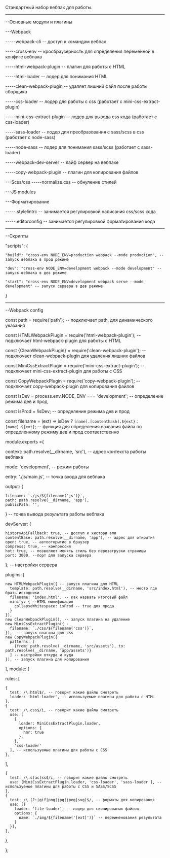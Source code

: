 Стандартный набор вебпак для работы.

----------------------------------------------------------------------------------------------------------------------
--Основные модули и плагины

---Webpack

-----webpack-cli -- доступ к командам вебпак

-----cross-env -- кросбраузерность для определения переменной в конфиге вебпака

-----html-webpack-plugin -- плагин для работы с HTML

-----html-loader -- лодер для понимания HTML

-----clean-webpack-plugin -- удаляет лишний файл после работы сборщика

-----css-loader -- лодер для работы с css (работает с mini-css-extract-plugin)

-----mini-css-extract-plugin -- лодер для вывода css кода (работает с css-loader)

-----sass-loader -- лодер для преобразования с sass/scss в css (работает с node-sass)

-----node-sass -- лодер для понимания sass/scss (работает с sass-loader)

-----webpack-dev-server -- лайф сервер на вебпаке

-----copy-webpack-plugin -- плагин для копирования файлов

---Scss/css
-----normalize.css -- обнуление стилей

---JS modules

---Форматирование

-----.stylelintrc -- занимается регулировкой написания css/scss кода

-----.editorconfig -- занимается регулировкой форматирования кода

----------------------------------------------------------------------------------------------------------------------
--Скрипты

"scripts": {

    "build": "cross-env NODE_ENV=production webpack --mode production", -- запуск вебпака в прод режиме
    
    "dev": "cross-env NODE_ENV=development webpack --mode development" -- запуск вебпака в дев режиме
    
    "start": "cross-env NODE_ENV=development webpack serve --mode development" -- запуск сервера в дев режиме
    
  }

----------------------------------------------------------------------------------------------------------------------
--Webpack config

const path = require('path'); -- подключает path, для динамического указания

const HTMLWebpackPlugin = require('html-webpack-plugin'); -- подключает html-webpack-plugin для работы с HTML

const {CleanWebpackPlugin} = require('clean-webpack-plugin'); -- подключает clean-webpack-plugin для удаления лишних файлов

const MiniCssExtractPlugin = require('mini-css-extract-plugin'); -- подключает mini-css-extract-plugin для работы с CSS

const CopyWebpackPlugin = require('copy-webpack-plugin'); -- подключает copy-webpack-plugin для копирования файлов


const isDev = process.env.NODE_ENV === 'development'; -- определение режима дев и прод

const isProd = !isDev; -- определение режима дев и прод


const filename = (ext) => isDev ? `[name].[contenthash].${ext}` : `[name].${ext}`; -- функция для определения названия файла по определенному режиму дев и прод соответственно 

module.exports ={

  context: path.resolve(__dirname, 'src'), -- адрес контекста работы вебпака
  
  mode: 'development', -- режим работы
  
  entry: './js/main.js', -- точка входа для вебпака
  
  output: {
  
    filename: `./js/${filename('js')}`,
    path: path.resolve(__dirname, 'app'),
    publicPath: '',
  } -- точка вывода результата работы вебпака
  
  devServer: {
  
    historyApiFallback: true, -- доступ к хистори апи
    contentBase: path.resolve(__dirname, 'app'), -- адрес для открытия
    open: true, -- автооткрытие в браузер
    compress: true, -- компрессия 
    hot: true, -- позволяет менять стиль без перезагрузки страницы
    port: 3000, --порт для запуска сервера
  }, -- настройки сервера
  
  plugins: [ 
  
    new HTMLWebpackPlugin({ -- запуск плагина для HTML
      template: path.resolve(__dirname, 'src/index.html'), -- место где брать исходники
      filename: 'index.html', -- как назвать итоговый файл
      minify: { --HTML минификация
        collapseWhitespace: isProd -- true для прода
      }
    }),
    new CleanWebpackPlugin(), -- запуск плагина на удаление
    new MiniCssExtractPlugin({ -
      filename: `./css/${filename('css')}`,
    }),  -- запуск плагина для css
    new CopyWebpackPlugin({
      patterns: [
        {from: path.resolve(__dirname, 'src/assets'), to: path.resolve(__dirname, 'app/assets')}
      ] -- настройки откуда и куда
    }), -- запуск плагина для копирования
  ],
  module: {
  
  rules: [
  
    {
      test: /\.html$/, -- говорит какие файлы смотреть
      loader: 'html-loader', -- используемые плагины для работы с HTML
    },
    {
      test: /\.css$/i, -- говорит какие файлы смотреть
      use: [
        {
          loader: MiniCssExtractPlugin.loader,
          options: {
            hmr: true
          },
        },
        'css-loader'
      ], -- используемые плагины для работы с CSS
    },
  ],
  
    {
      test: /\.s[ac]ss$/i, -- говорит какие файлы смотреть
      use: [MiniCssExtractPlugin.loader, 'css-loader', 'sass-loader'], -- используемые плагины для работы с CSS и SASS/SCSS
    },
    {
      test: /\.(?:|gif|png|jpg|jpeg|svg)$/, -- форматы для копирования
      use: [{
        loader: 'file-loader', -- лодер для скопированых файлов
        options: {
          name: `./img/${filename('[ext]')}` -- переименования результата
        }
      }],
    },
  },
  
};


